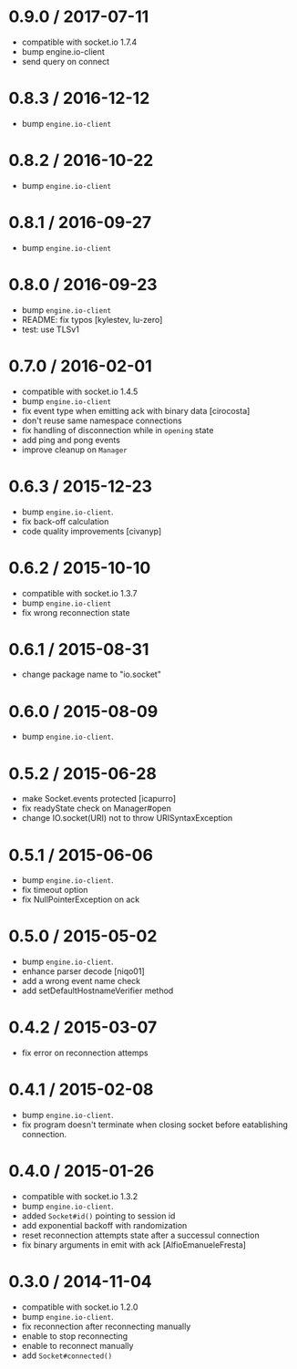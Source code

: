 
0.9.0 / 2017-07-11
==================

* compatible with socket.io 1.7.4
* bump engine.io-client
* send query on connect

0.8.3 / 2016-12-12
==================

* bump `engine.io-client`

0.8.2 / 2016-10-22
==================

* bump `engine.io-client`

0.8.1 / 2016-09-27
==================

* bump `engine.io-client`

0.8.0 / 2016-09-23
==================

* bump `engine.io-client`
* README: fix typos [kylestev, lu-zero]
* test: use TLSv1

0.7.0 / 2016-02-01
==================

* compatible with socket.io 1.4.5
* bump `engine.io-client`
* fix event type when emitting ack with binary data [cirocosta]
* don't reuse same namespace connections
* fix handling of disconnection while in `opening` state
* add ping and pong events
* improve cleanup on `Manager`

0.6.3 / 2015-12-23
==================

* bump `engine.io-client`.
* fix back-off calculation
* code quality improvements [civanyp]

0.6.2 / 2015-10-10
==================

* compatible with socket.io 1.3.7
* bump `engine.io-client`
* fix wrong reconnection state

0.6.1 / 2015-08-31
==================

* change package name to "io.socket"

0.6.0 / 2015-08-09
==================

* bump `engine.io-client`.

0.5.2 / 2015-06-28
==================

* make Socket.events protected [icapurro]
* fix readyState check on Manager#open
* change IO.socket(URI) not to throw URISyntaxException

0.5.1 / 2015-06-06
==================

* bump `engine.io-client`.
* fix timeout option
* fix NullPointerException on ack

0.5.0 / 2015-05-02
==================

* bump `engine.io-client`.
* enhance parser decode [niqo01]
* add a wrong event name check
* add setDefaultHostnameVerifier method

0.4.2 / 2015-03-07
==================

* fix error on reconnection attemps

0.4.1 / 2015-02-08
==================

* bump `engine.io-client`.
* fix program doesn't terminate when closing socket before eatablishing connection.

0.4.0 / 2015-01-26
==================

* compatible with socket.io 1.3.2
* bump `engine.io-client`.
* added `Socket#id()` pointing to session id
* add exponential backoff with randomization
* reset reconnection attempts state after a successul connection
* fix binary arguments in emit with ack [AlfioEmanueleFresta]

0.3.0 / 2014-11-04
==================

* compatible with socket.io 1.2.0
* bump `engine.io-client`.
* fix reconnection after reconnecting manually
* enable to stop reconnecting
* enable to reconnect manually
* add `Socket#connected()`
